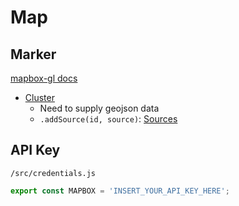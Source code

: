 # Map

## Marker

[mapbox-gl docs](https://docs.mapbox.com/mapbox-gl-js/api/#marker)

- [Cluster](https://docs.mapbox.com/mapbox-gl-js/example/cluster/)
  - Need to supply geojson data
  - `.addSource(id, source)`: [Sources](https://docs.mapbox.com/mapbox-gl-js/style-spec/#sources)

## API Key

`/src/credentials.js`

```javascript
export const MAPBOX = 'INSERT_YOUR_API_KEY_HERE';
```
